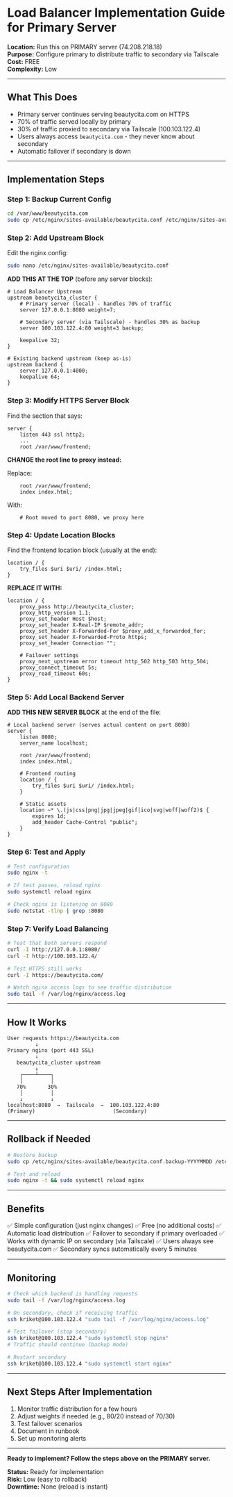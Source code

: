 # Load Balancer Implementation Guide for Primary Server

**Location:** Run this on PRIMARY server (74.208.218.18)  
**Purpose:** Configure primary to distribute traffic to secondary via Tailscale  
**Cost:** FREE  
**Complexity:** Low  

---

## What This Does

- Primary server continues serving beautycita.com on HTTPS
- 70% of traffic served locally by primary
- 30% of traffic proxied to secondary via Tailscale (100.103.122.4)
- Users always access `beautycita.com` - they never know about secondary
- Automatic failover if secondary is down

---

## Implementation Steps

### Step 1: Backup Current Config

```bash
cd /var/www/beautycita.com
sudo cp /etc/nginx/sites-available/beautycita.conf /etc/nginx/sites-available/beautycita.conf.backup-$(date +%Y%m%d)
```

### Step 2: Add Upstream Block

Edit the nginx config:
```bash
sudo nano /etc/nginx/sites-available/beautycita.conf
```

**ADD THIS AT THE TOP** (before any server blocks):

```nginx
# Load Balancer Upstream
upstream beautycita_cluster {
    # Primary server (local) - handles 70% of traffic
    server 127.0.0.1:8080 weight=7;
    
    # Secondary server (via Tailscale) - handles 30% as backup
    server 100.103.122.4:80 weight=3 backup;
    
    keepalive 32;
}

# Existing backend upstream (keep as-is)
upstream backend {
    server 127.0.0.1:4000;
    keepalive 64;
}
```

### Step 3: Modify HTTPS Server Block

Find the section that says:
```nginx
server {
    listen 443 ssl http2;
    ...
    root /var/www/frontend;
```

**CHANGE the root line to proxy instead:**

Replace:
```nginx
    root /var/www/frontend;
    index index.html;
```

With:
```nginx
    # Root moved to port 8080, we proxy here
```

### Step 4: Update Location Blocks

Find the frontend location block (usually at the end):
```nginx
location / {
    try_files $uri $uri/ /index.html;
}
```

**REPLACE IT WITH:**
```nginx
location / {
    proxy_pass http://beautycita_cluster;
    proxy_http_version 1.1;
    proxy_set_header Host $host;
    proxy_set_header X-Real-IP $remote_addr;
    proxy_set_header X-Forwarded-For $proxy_add_x_forwarded_for;
    proxy_set_header X-Forwarded-Proto https;
    proxy_set_header Connection "";
    
    # Failover settings
    proxy_next_upstream error timeout http_502 http_503 http_504;
    proxy_connect_timeout 5s;
    proxy_read_timeout 60s;
}
```

### Step 5: Add Local Backend Server

**ADD THIS NEW SERVER BLOCK** at the end of the file:

```nginx
# Local backend server (serves actual content on port 8080)
server {
    listen 8080;
    server_name localhost;
    
    root /var/www/frontend;
    index index.html;
    
    # Frontend routing
    location / {
        try_files $uri $uri/ /index.html;
    }
    
    # Static assets
    location ~* \.(js|css|png|jpg|jpeg|gif|ico|svg|woff|woff2)$ {
        expires 1d;
        add_header Cache-Control "public";
    }
}
```

### Step 6: Test and Apply

```bash
# Test configuration
sudo nginx -t

# If test passes, reload nginx
sudo systemctl reload nginx

# Check nginx is listening on 8080
sudo netstat -tlnp | grep :8080
```

### Step 7: Verify Load Balancing

```bash
# Test that both servers respond
curl -I http://127.0.0.1:8080/
curl -I http://100.103.122.4/

# Test HTTPS still works
curl -I https://beautycita.com/

# Watch nginx access logs to see traffic distribution
sudo tail -f /var/log/nginx/access.log
```

---

## How It Works

```
User requests https://beautycita.com
         ↓
Primary nginx (port 443 SSL)
         ↓
   beautycita_cluster upstream
         ↓
    ┌────┴────┐
    │         │
   70%       30%
    │         │
    ↓         ↓
localhost:8080  →  Tailscale  →  100.103.122.4:80
(Primary)                         (Secondary)
```

---

## Rollback if Needed

```bash
# Restore backup
sudo cp /etc/nginx/sites-available/beautycita.conf.backup-YYYYMMDD /etc/nginx/sites-available/beautycita.conf

# Test and reload
sudo nginx -t && sudo systemctl reload nginx
```

---

## Benefits

✅ Simple configuration (just nginx changes)
✅ Free (no additional costs)
✅ Automatic load distribution
✅ Failover to secondary if primary overloaded
✅ Works with dynamic IP on secondary (via Tailscale)
✅ Users always see beautycita.com
✅ Secondary syncs automatically every 5 minutes

---

## Monitoring

```bash
# Check which backend is handling requests
sudo tail -f /var/log/nginx/access.log

# On secondary, check if receiving traffic
ssh kriket@100.103.122.4 "sudo tail -f /var/log/nginx/access.log"

# Test failover (stop secondary)
ssh kriket@100.103.122.4 "sudo systemctl stop nginx"
# Traffic should continue (backup mode)

# Restart secondary
ssh kriket@100.103.122.4 "sudo systemctl start nginx"
```

---

## Next Steps After Implementation

1. Monitor traffic distribution for a few hours
2. Adjust weights if needed (e.g., 80/20 instead of 70/30)
3. Test failover scenarios
4. Document in runbook
5. Set up monitoring alerts

---

**Ready to implement? Follow the steps above on the PRIMARY server.**

**Status:** Ready for implementation  
**Risk:** Low (easy to rollback)  
**Downtime:** None (reload is instant)
